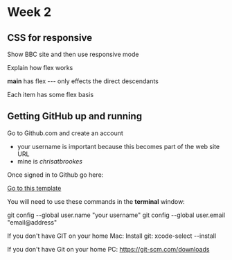 # Week 2

## CSS for responsive
Show BBC site and then use responsive mode

Explain how flex works

**main** has flex --- only effects the direct descendants

Each item has some flex basis


## Getting GitHub up and running

Go to Github.com and create an account
- your username is important because this becomes part of the web site URL
- mine is *chrisatbrookes*

Once signed in to Github go here:
 
[Go to this template](https://github.com/publisha/shakespeareplay)

You will need to use these commands in the **terminal** window:

git config --global user.name "your username"
git config --global user.email "email@address"

If you don't have GIT on your home Mac:
Install git: xcode-select --install

If you don't have Git on your home PC:
https://git-scm.com/downloads